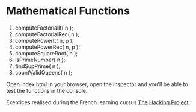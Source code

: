 <h1>Mathematical Functions</h1>
    <ol>
        <li>computeFactorialIt( n );</li>
        <li>computeFactorialRec( n );</li>
        <li>computePowerIt( n, p );</li>
        <li>computePowerRec( n, p );</li>
        <li>computeSquareRoot( n );</li>
        <li>isPrimeNumber( n );</li>
        <li>findSupPrime( n );</li>
        <li>countValidQueens( n );</li>
    </ol>

<p>Open index.html in your browser, open the inspector and you'll be able to test the functions in the console.</p>

Exercices realised during the French learning cursus [The Hacking Project](https://www.thehackingproject.org).
